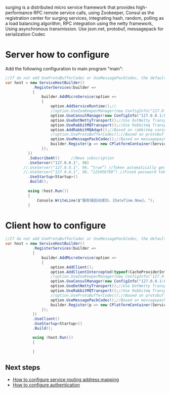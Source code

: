 surging is a distributed micro service framework that provides high-performance RPC remote service calls, using Zookeeper, Consul as the registration center for surging services, integrating hash, random, polling as a load balancing algorithm, RPC integration using the netty framework, Using asynchronous transmission. Use json.net, protobuf, messagepack for serialization Codec

Server how to configure
=============

Add the following configuration to main program "main":
```c#
//If do not add UseProtoBufferCodec or UseMessagePackCodec, the default json.net
var host = new ServiceHostBuilder()
			.RegisterServices(builder =>
			{
				builder.AddMicroService(option =>
				{
					option.AddServiceRuntime();//
					//option.UseZooKeeperManager(new ConfigInfo("127.0.0.1:2181")); //Use Zookeeper Manage
					option.UseConsulManager(new ConfigInfo("127.0.0.1:8500"));//Use Consul Manage
					option.UseDotNettyTransport();//Use DotNetty Transport
					option.UseRabbitMQTransport();//Use Rabbitmq Transport
					option.AddRabbitMQAdapt();//Based on rabbitmq consumer service  adapter
					//option.UseProtoBufferCodec();//Based on protobuf serialization codec
					option.UseMessagePackCodec();//Based on messagepack serialization codec
					builder.Register(p => new CPlatformContainer(ServiceLocator.Current));//Initialize the injection container
				});
	      })
		  .SubscribeAt()     //News subscription
		  .UseServer("127.0.0.1", 98)
	    //.UseServer("127.0.0.1", 98，“true”) //Token automatically generated
	    //.UseServer("127.0.0.1", 98，“123456789”) //Fixed password token
	      .UseStartup<Startup>()
	      .Build();
               
		  using (host.Run())
		  {
			  Console.WriteLine($"服务端启动成功，{DateTime.Now}。");
		  }
```
Client how to configure
=============
```c#
//If do not add UseProtoBufferCodec or UseMessagePackCodec, the default json.net
var host = new ServiceHostBuilder()
            .RegisterServices(builder =>
            {
                builder.AddMicroService(option =>
                {
                    option.AddClient();
                    option.AddClientIntercepted(typeof(CacheProviderInterceptor)); //Set the cache interceptor "CacheProviderInterceptor"
                    //option.UseZooKeeperManager(new ConfigInfo("127.0.0.1:2181"));//Use Zookeeper Manage
                    option.UseConsulManager(new ConfigInfo("127.0.0.1:8500"));//Use Consul Manage
                    option.UseDotNettyTransport();//Use DotNetty Transport
                    option.UseRabbitMQTransport();//Use Rabbitmq Transport
                    //option.UseProtoBufferCodec();//Based on protobuf serialization codec
                    option.UseMessagePackCodec();//Based on messagepack serialization codec
                    builder.Register(p => new CPlatformContainer(ServiceLocator.Current));//Initialize the injection container
                });
            })
            .UseClient()
            .UseStartup<Startup>()
            .Build();

            using (host.Run())
            {
              
            }
```


## Next steps

* [How to configure service routing address mapping]()
* [How to configure authentication]()
